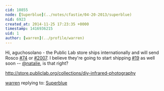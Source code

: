 ```yaml
---
cid: 10855
node: [Superblue](../notes/cfastie/04-20-2013/superblue)
nid: 6923
created_at: 2014-11-25 17:23:35 +0000
timestamp: 1416936215
uid: 1
author: [warren](../profile/warren)
---
```


Hi, aguchosolano - the Public Lab store ships internationally and will send Rosco [#74](/n/74) or [#2007](/n/2007). I believe they're going to start shipping [#19](/n/19) as well soon -- [@natalie](/profile/natalie), is that right? 

http://store.publiclab.org/collections/diy-infrared-photography

[warren](../profile/warren) replying to: [Superblue](../notes/cfastie/04-20-2013/superblue)

